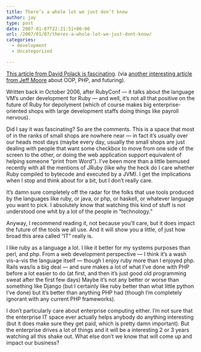 ```yaml
---
title: There’s a whole lot we just don’t know
author: jay
type: post
date: 2007-01-07T22:21:51+00:00
url: /2007/01/07/theres-a-whole-lot-we-just-dont-know/
categories:
  - development
  - Uncategorized

---
```

[This article from David Polack is fascinating][1]. (via [another interesting article from Jeff Moore][2] about OOP, PHP, and futuring).

Written back in October 2006, after RubyConf — it talks about the language VM’s under development for Ruby — and well, it’s not all that positive on the future of Ruby for depolyment (which of course makes big enterprise-oriented shops with large development staffs doing things like payroll nervous).

Did I say it was fascinating? So are the comments. This is a space that most of in the ranks of small shops are nowhere near — in fact it’s usually over our heads most days (maybe every day, usually the small shops are just dealing with people that want some checkbox to move from one side of the screen to the other, or doing the web application support equivalent of helping someone “print from Word”). I’ve been more than a little bemused recently with all the mentions of JRuby (like why the heck do I care whether Ruby compiled to bytecode and executed by a JVM). I get the implications when I stop and think about for a bit, but I don’t really care.

It’s damn sure completely off the radar for the folks that use tools produced by the languages like ruby, or java, or php, or haskell, or whatever language you want to pick. I absolutely know that watching this kind of stuff is not understood one whit by a lot of the people in “technology.”

Anyway, I recommend reading it, not because you’ll care, but it does impact the future of the tools we all use. And it will show you a little, of just how broad this area called “IT” really is.

I like ruby as a language a lot. I like it better for my systems purposes than perl, and php. From a web development perspective — I think it’s a wash vis-a-vis the language itself — though I enjoy ruby more than I enjoyed php. Rails was/is a big deal — and sure makes a lot of what I’ve done with PHP before a lot easier to do (at first, and then it’s just good old programming sweat after the first few days) Maybe it’s not any better or worse than something like Django (but I certainly like ruby better than what little python I’ve done) but it’s better than anything PHP had (though I’m completely ignorant with any current PHP frameworks).

I don’t particularly care about enterprise computing either. I’m not sure that the enterprise IT space ever actually helps anybody do anything interesting (but it does make sure they get paid, which is pretty damn important). But the enterprise drives a lot of things and it will be a interesting 2 or 3 years watching all this shake out. What else don’t we know that will come up and impact our business?

 [1]: http://blog.lostlake.org/index.php?/archives/11-The-Impending-Ruby-Fracture.html
 [2]: http://www.procata.com/blog/archives/2007/01/07/oop-is-mature-not-dead/